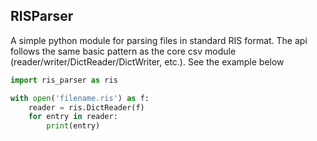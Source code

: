 ## RISParser

A simple python module for parsing files in standard RIS format.  The api follows the same basic pattern as the core csv module (reader/writer/DictReader/DictWriter, etc.). See the example below

```python
import ris_parser as ris

with open('filename.ris') as f:
    reader = ris.DictReader(f)
    for entry in reader:
        print(entry)
```

